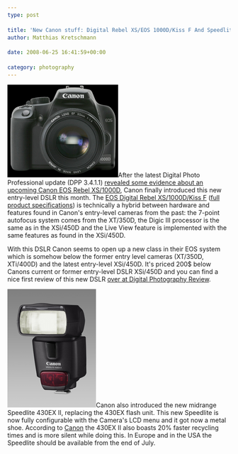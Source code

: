 ```yaml
---
type: post

title: 'New Canon stuff: Digital Rebel XS/EOS 1000D/Kiss F And Speedlite 430EX II announced'
author: Matthias Kretschmann

date: 2008-06-25 16:41:59+00:00

category: photography
---
```


![Digital Rebel XS/EOS 1000D ](../media/canon1000d.png)After the latest Digital Photo Professional update (DPP 3.4.1.1) [revealed some evidence about an upcoming Canon EOS Rebel XS/1000D](http://www.bobatkins.com/photography/digital/canon_xs_1000D_dpp34.html), Canon finally introduced this new entry-level DSLR this month. The [EOS Digital Rebel XS/1000D/Kiss F](http://www.canon-europe.com/For_Home/Product_Finder/Cameras/Digital_SLR/EOS_1000D/index.asp) ([full product specifications](http://www.canon-europe.com/For_Home/Product_Finder/Cameras/Digital_SLR/EOS_1000D/index.asp?specs=1)) is technically a hybrid between hardware and features found in Canon's entry-level cameras from the past: the 7-point autofocus system comes from the XT/350D, the Digic III processor is the same as in the XSi/450D and the Live View feature is implemented with the same features as found in the XSi/450D.

<!-- more -->

With this DSLR Canon seems to open up a new class in their EOS system which is somehow below the former entry level cameras (XT/350D, XTi/400D) and the latest entry-level XSi/450D. It's priced 200$ below Canons current or former entry-level DSLR XSi/450D and you can find a nice first review of this new DSLR [over at Digital Photography Review](http://www.dpreview.com/previews/Canon_1000D/).

[![Speedlite 430EX II](../media/speedlite430exii.jpg)](../media/speedlite430exii.jpg)Canon also introduced the new midrange Speedlite 430EX II, replacing the 430EX flash unit. This new Speedlite is now fully configurable with the Camera's LCD menu and it got now a metal shoe. According to [Canon](http://www.canon.co.uk/press_centre/press_releases/cameras_accessories/speedlite_430ex_ii_press_release.asp) the  430EX II also boasts 20% faster recycling times and is more silent while doing this. In Europe and in the USA the Speedlite should be available from the end of July.

